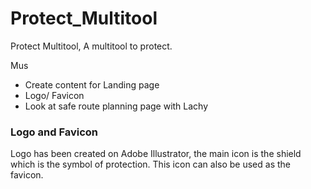 # Protect_Multitool
Protect Multitool, A multitool to protect.

Mus
- Create content for Landing page
- Logo/ Favicon
- Look at safe route planning page with Lachy


### Logo and Favicon
Logo has been created on Adobe Illustrator, the main icon is the shield which is the symbol of protection. This icon can also be used as the favicon.